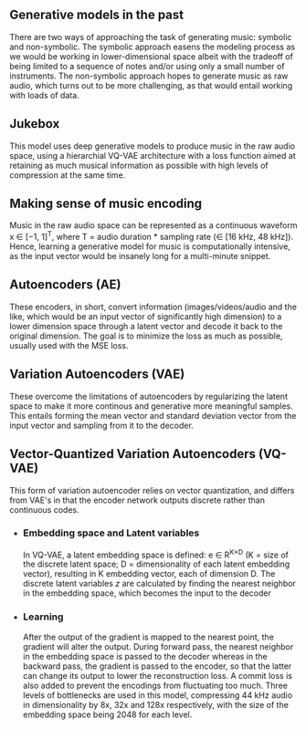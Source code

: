 ## Generative models in the past

There are two ways of approaching the task of generating music: symbolic and non-symbolic. The symbolic approach easens the modeling process as we would be working in lower-dimensional space albeit with the tradeoff of being limited to a sequence of notes and/or using only a small number of instruments. The non-symbolic approach hopes to generate music as raw audio, which turns out to be more challenging, as that would entail working with loads of data.

## Jukebox

This model uses deep generative models to produce music in the raw audio space, using a hierarchial VQ-VAE architecture with a loss function aimed at retaining as much musical information as possible with high levels of compression at the same time.

## Making sense of music encoding

Music in the raw audio space can be represented as a continuous waveform x ∈ [−1, 1]<sup>T</sup>, where T = audio duration \* sampling rate (∈ [16 kHz, 48 kHz]). Hence, learning a generative model for music is computationally intensive, as the input vector would be insanely long for a multi-minute snippet.

## Autoencoders (AE)

These encoders, in short, convert information (images/videos/audio and the like, which would be an input vector of significantly high dimension) to a lower dimension space through a latent vector and decode it back to the original dimension. The goal is to minimize the loss as much as possible, usually used with the MSE loss.

## Variation Autoencoders (VAE)

These overcome the limitations of autoencoders by regularizing the latent space to make it more continous and generative more meaningful samples. This entails forming the mean vector and standard deviation vector from the input vector and sampling from it to the decoder.

## Vector-Quantized Variation Autoencoders (VQ-VAE)

This form of variation autoencoder relies on vector quantization, and differs from VAE's in that the encoder network outputs discrete rather than continuous codes.

- ### Embedding space and Latent variables
  In VQ-VAE, a latent embedding space is defined: e ∈ R<sup>K×D</sup> (K = size of the discrete latent space; D = dimensionality of each latent embedding vector), resulting in K embedding vector, each of dimension D. The discrete latent variables _z_ are calculated by finding the nearest neighbor in the embedding space, which becomes the input to the decoder
- ### Learning
  After the output of the gradient is mapped to the nearest point, the gradient will alter the output. During forward pass, the nearest neighbor in the embedding space is passed to the decoder whereas in the backward pass, the gradient is passed to the encoder, so that the latter can change its output to lower the reconstruction loss. A commit loss is also added to prevent the encodings from fluctuating too much.
  Three levels of bottlenecks are used in this model, compressing 44 kHz audio in dimensionality by 8x, 32x and 128x respectively, with the size of the embedding space being 2048 for each level.
